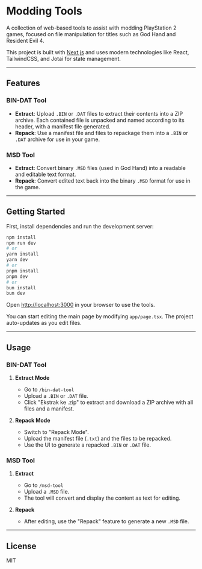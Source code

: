 # Modding Tools

A collection of web-based tools to assist with modding PlayStation 2 games, focused on file manipulation for titles such as God Hand and Resident Evil 4.

This project is built with [Next.js](https://nextjs.org) and uses modern technologies like React, TailwindCSS, and Jotai for state management.

---

## Features

### BIN-DAT Tool

- **Extract**: Upload `.BIN` or `.DAT` files to extract their contents into a ZIP archive. Each contained file is unpacked and named according to its header, with a manifest file generated.
- **Repack**: Use a manifest file and files to repackage them into a `.BIN` or `.DAT` archive for use in your game.

### MSD Tool

- **Extract**: Convert binary `.MSD` files (used in God Hand) into a readable and editable text format.
- **Repack**: Convert edited text back into the binary `.MSD` format for use in the game.

---

## Getting Started

First, install dependencies and run the development server:

```bash
npm install
npm run dev
# or
yarn install
yarn dev
# or
pnpm install
pnpm dev
# or
bun install
bun dev
```

Open [http://localhost:3000](http://localhost:3000) in your browser to use the tools.

You can start editing the main page by modifying `app/page.tsx`. The project auto-updates as you edit files.

---

## Usage

### BIN-DAT Tool

1. **Extract Mode**
   - Go to `/bin-dat-tool`
   - Upload a `.BIN` or `.DAT` file.
   - Click "Ekstrak ke .zip" to extract and download a ZIP archive with all files and a manifest.

2. **Repack Mode**
   - Switch to "Repack Mode".
   - Upload the manifest file (`.txt`) and the files to be repacked.
   - Use the UI to generate a repacked `.BIN` or `.DAT` file.

### MSD Tool

1. **Extract**
   - Go to `/msd-tool`
   - Upload a `.MSD` file.
   - The tool will convert and display the content as text for editing.

2. **Repack**
   - After editing, use the "Repack" feature to generate a new `.MSD` file.

---

## License

MIT

